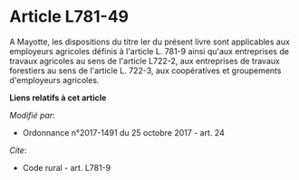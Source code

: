 # Article L781-49

A Mayotte, les dispositions du titre Ier du présent livre sont applicables aux employeurs agricoles définis à l'article L.
781-9 ainsi qu'aux entreprises de travaux agricoles au sens de l'article L722-2, aux entreprises de travaux forestiers au
sens de l'article L. 722-3, aux coopératives et groupements d'employeurs agricoles.

**Liens relatifs à cet article**

_Modifié par_:

  - Ordonnance n°2017-1491 du 25 octobre 2017 - art. 24

_Cite_:

  - Code rural - art. L781-9
